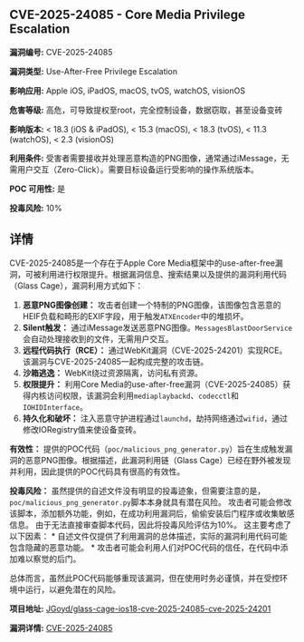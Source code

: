 ## CVE-2025-24085 - Core Media Privilege Escalation

**漏洞编号:** CVE-2025-24085

**漏洞类型:** Use-After-Free Privilege Escalation

**影响应用:** Apple iOS, iPadOS, macOS, tvOS, watchOS, visionOS

**危害等级:** 高危，可导致提权至root，完全控制设备，数据窃取，甚至设备变砖

**影响版本:** < 18.3 (iOS & iPadOS), < 15.3 (macOS), < 18.3 (tvOS), < 11.3 (watchOS), < 2.3 (visionOS)

**利用条件:** 受害者需要接收并处理恶意构造的PNG图像，通常通过iMessage，无需用户交互（Zero-Click）。需要目标设备运行受影响的操作系统版本。

**POC 可用性:** 是

**投毒风险:** 10%

## 详情

CVE-2025-24085是一个存在于Apple Core Media框架中的use-after-free漏洞，可被利用进行权限提升。根据漏洞信息、搜索结果以及提供的漏洞利用代码（Glass Cage），漏洞利用方式如下：

1.  **恶意PNG图像创建：** 攻击者创建一个特制的PNG图像，该图像包含恶意的HEIF负载和畸形的EXIF字段，用于触发`ATXEncoder`中的堆损坏。
2.  **Silent触发：** 通过iMessage发送恶意PNG图像。`MessagesBlastDoorService`会自动处理接收到的文件，无需用户交互。
3.  **远程代码执行（RCE）：** 通过WebKit漏洞（CVE-2025-24201）实现RCE。该漏洞与CVE-2025-24085一起构成完整的攻击链。
4.  **沙箱逃逸：** WebKit绕过资源隔离，访问私有资源。
5.  **权限提升：** 利用Core Media的use-after-free漏洞（CVE-2025-24085）获得内核访问权限，该漏洞会利用`mediaplaybackd`、`codecctl`和`IOHIDInterface`。
6.  **持久化和破坏：** 注入恶意守护进程通过`launchd`，劫持网络通过`wifid`，通过修改IORegistry值来使设备变砖。

**有效性：**
提供的POC代码（`poc/malicious_png_generator.py`）旨在生成触发漏洞的恶意PNG图像。根据描述，此漏洞利用链（Glass Cage）已经在野外被发现并利用，因此提供的POC代码具有很高的有效性。

**投毒风险：**
虽然提供的自述文件没有明显的投毒迹象，但需要注意的是，`poc/malicious_png_generator.py`脚本本身就具有潜在风险。 攻击者可能会修改该脚本，添加额外功能，例如，在成功利用漏洞后，偷偷安装后门程序或收集敏感信息。 由于无法直接审查脚本代码，因此将投毒风险评估为10%。 这主要考虑了以下因素：
    *   自述文件仅提供了利用漏洞的总体描述，实际的漏洞利用代码可能包含隐藏的恶意功能。
    *   攻击者可能会利用人们对POC代码的信任，在代码中添加难以察觉的后门。

总体而言，虽然此POC代码能够重现该漏洞，但在使用时务必谨慎，并在受控环境中运行，以避免潜在的风险。

**项目地址:** [JGoyd/glass-cage-ios18-cve-2025-24085-cve-2025-24201](https://github.com/JGoyd/glass-cage-ios18-cve-2025-24085-cve-2025-24201)

**漏洞详情:** [CVE-2025-24085](https://nvd.nist.gov/vuln/detail/CVE-2025-24085)